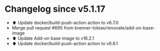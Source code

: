 # Changelog since v5.1.17
- ⬆️ Update docker/build-push-action action to v6.7.0 
- Merge pull request #695 from brenner-tobias/renovate/add-on-base-image 
- ⬆️ Update Add-on base image to v16.2.1 
- ⬆️ Update docker/build-push-action action to v6.6.1 
